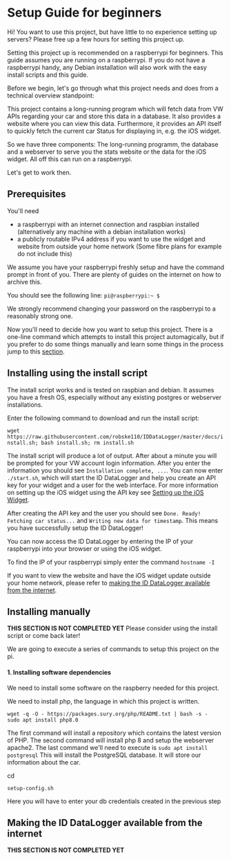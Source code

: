 # Setup Guide for beginners
Hi! You want to use this project, but have little to no experience setting up servers?
Please free up a few hours for setting this project up.

Setting this project up is recommended on a raspberrypi for beginners. This guide assumes you are running on a raspberrypi.
If you do not have a raspberrypi handy, any Debian installation will also work with the easy install scripts and this guide.

Before we begin, let's go through what this project needs and does from a technical overview standpoint:

This project contains a long-running program which will fetch data from VW APIs regarding your car and store this data in a database.
It also provides a website where you can view this data. Furthermore, it provides an API itself to quickly fetch the current car Status for displaying in, e.g. the iOS widget.

So we have three components: The long-running programm, the database and a webserver to serve you the stats website or the data for the iOS widget.
All off this can run on a raspberrypi.

Let's get to work then.

## Prerequisites
You'll need
- a raspberrypi with an internet connection and raspbian installed (alternatively any machine with a debian installation works)
- a publicly routable IPv4 address if you want to use the widget and website from outside your home network (Some fibre plans for example do not include this)

We assume you have your raspberrypi freshly setup and have the command prompt in front of you.
There are plenty of guides on the internet on how to archive this.

You should see the following line: `pi@raspberrypi:~ $`

We strongly recommend changing your password on the raspberrypi to a reasonably strong one.

Now you'll need to decide how you want to setup this project.
There is a one-line command which attempts to install this project automagically, but if you prefer to do some things manually and learn some things in the process jump to this [section](#installing-manually).

## Installing using the install script

The install script works and is tested on raspbian and debian.
It assumes you have a fresh OS, especially without any existing postgres or webserver installations.

Enter the following command to download and run the install script:

`wget https://raw.githubusercontent.com/robske110/IDDataLogger/master/docs/install.sh; bash install.sh; rm install.sh`

The install script will produce a lot of output. After about a minute you will be prompted for your VW account login information.
After you enter the information you should see `Installation complete, ...`.
You can now enter `./start.sh`, which will start the ID DataLogger and help you create an API key for your widget and a user for the web interface.
For more information on setting up the iOS widget using the API key see [Setting up the iOS Widget](ioswidget.md).

After creating the API key and the user you should see `Done. Ready! Fetching car status...` and `Writing new data for timestamp`.
This means you have successfully setup the ID DataLogger!

You can now access the ID DataLogger by entering the IP of your raspberrypi into your browser or using the iOS widget.

To find the IP of your raspberrypi simply enter the command `hostname -I`

If you want to view the website and have the iOS widget update outside your home network, please refer to [making the ID DataLogger available from the internet](#making-the-id-datalogger-available-from-the-internet).

## Installing manually

**THIS SECTION IS NOT COMPLETED YET**
Please consider using the install script or come back later!

We are going to execute a series of commands to setup this project on the pi.

#### 1. Installing software dependencies

We need to install some software on the raspberry needed for this project.

We need to install php, the language in which this project is written.

```
wget -q -O - https://packages.sury.org/php/README.txt | bash -s -
sudo apt install php8.0
```
The first command will install a repository which contains the latest version of PHP.
The second command will install php 8 and setup the webserver apache2.
The last command we'll need to execute is
`sudo apt install postgresql`
This will install the PostgreSQL database. It will store our information about the car.

cd

`setup-config.sh`

Here you will have to enter your db credentials created in the previous step

## Making the ID DataLogger available from the internet

**THIS SECTION IS NOT COMPLETED YET**
